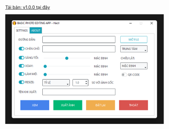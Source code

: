 [Tải bản: v1.0.0 tại đây](https://bom.so/basic-photo-editing-app-v100)

![alt text](https://github.com/giangdn1205/my-website/blob/master/basic-photo-editing-app/main.png)
